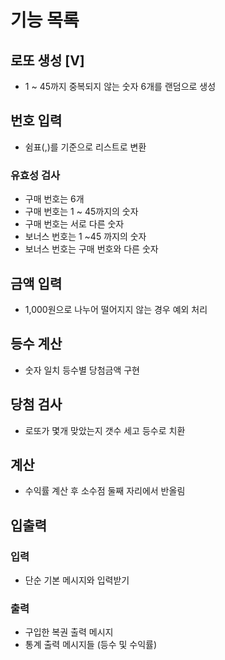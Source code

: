 # 기능 목록

## 로또 생성 [V]
- 1 ~ 45까지 중복되지 않는 숫자 6개를 랜덤으로 생성

## 번호 입력
- 쉼표(,)를 기준으로 리스트로 변환
### 유효성 검사
- 구매 번호는 6개
- 구매 번호는 1 ~ 45까지의 숫자
- 구매 번호는 서로 다른 숫자
- 보너스 번호는 1 ~45 까지의 숫자
- 보너스 번호는 구매 번호와 다른 숫자

## 금액 입력
- 1,000원으로 나누어 떨어지지 않는 경우 예외 처리

## 등수 계산
- 숫자 일치 등수별 당첨금액 구현

## 당첨 검사
- 로또가 몇개 맞았는지 갯수 세고 등수로 치환

## 계산
- 수익률 계산 후 소수점 둘째 자리에서 반올림

## 입출력
### 입력
- 단순 기본 메시지와 입력받기
### 출력
- 구입한 복권 출력 메시지
- 통계 출력 메시지들 (등수 및 수익률)
